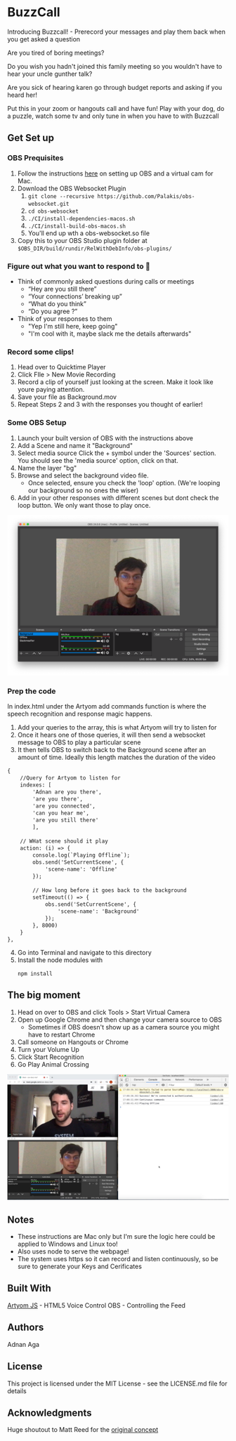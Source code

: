# BuzzCall

Introducing Buzzcall! - Prerecord your messages and play them back when you get asked a question

Are you tired of boring meetings?

Do you wish you hadn't joined this family meeting so you wouldn't have to hear your uncle gunther talk?

Are you sick of hearing karen go through budget reports and asking if you heard her!

Put this in your zoom or hangouts call and have fun! Play with your dog, do a puzzle, watch some tv and only tune in when you have to with Buzzcall

## Get Set up

### OBS Prequisites
1. Follow the instructions [here](https://github.com/johnboiles/obs-mac-virtualcam) on setting up OBS and a virtual cam for Mac.
2. Download the OBS Websocket Plugin 
    1. ```git clone --recursive https://github.com/Palakis/obs-websocket.git```
    2. ```cd obs-websocket```
    3. ```./CI/install-dependencies-macos.sh```
    4. ```./CI/install-build-obs-macos.sh```
    5. You'll end up wth a obs-websocket.so file
3. Copy this to your OBS Studio plugin folder at `$OBS_DIR/build/rundir/RelWithDebInfo/obs-plugins/`

### Figure out what you want to respond to 🤔
- Think of commonly asked questions during calls or meetings
    - “Hey are you still there”
    - “Your connections’ breaking up”
    - “What do you think”
    - “Do you agree ?”
- Think of your responses to them
    - "Yep I'm still here, keep going"
    - "I'm cool with it, maybe slack me the details afterwards"

### Record some clips!
1. Head over to Quicktime Player
2. Click FIle > New Movie Recording
3. Record a clip of yourself just looking at the screen. Make it look like youre paying attention.
4. Save your file as Background.mov
5. Repeat Steps 2 and 3 with the responses you thought of earlier!

### Some OBS Setup
1. Launch your built version of OBS with the instructions above
2. Add a Scene and name it "Background"
3. Select media source
Click the + symbol under the 'Sources' section. You should see the 'media source' option, click on that.
4. Name the layer "bg"
5. Browse and select the background video file.
    - Once selected, ensure you check the 'loop' option. (We're looping our background so no ones the wiser)
6. Add in your other responses with different scenes but dont check the loop button. We only want those to play once.

![Scene Image](/images/scene.png)

###  Prep the code
In index.html under the Artyom add commands function is where the speech recognition and response magic happens. 
1. Add your queries to the array, this is what Artyom will try to listen for
2. Once it hears one of those queries, it will then send a websocket message to OBS to play a particular scene
3. It then tells OBS to switch back to the Background scene after an amount of time. Ideally this length matches the duration of the video

```
{
    //Query for Artyom to listen for
    indexes: [
        'Adnan are you there',
        'are you there',
        'are you connected',
        'can you hear me',
        'are you still there'
        ],
        
    // WHat scene should it play
    action: (i) => {
        console.log(`Playing Offline`);
        obs.send('SetCurrentScene', {
            'scene-name': 'Offline'
        });

        // How long before it goes back to the background
        setTimeout(() => {
            obs.send('SetCurrentScene', {
                'scene-name': 'Background'
            });
        }, 8000)
    }
}, 
```
4. Go into Terminal and navigate to this directory
5. Install the node modules with
    ```
    npm install
    ```

## The big moment
1. Head on over to OBS and click Tools > Start Virtual Camera 
2. Open up Google Chrome and then change your camera source to OBS
    - Sometimes if OBS doesn't show up as a camera source you might have to restart Chrome
4. Call someone on Hangouts or Chrome
5. Turn your Volume Up
6. Click Start Recognition
7. Go Play Animal Crossing

![Chat Image](/images/chat.jpeg)

## Notes

* These instructions are Mac only but I'm sure the logic here could be applied to Windows and Linux too!
* Also uses node to serve the webpage!
* The system uses https so it can record and listen continuously, so be sure to generate your Keys and Cerificates

## Built With

[Artyom JS](https://sdkcarlos.github.io/sites/artyom.html) - HTML5 Voice Control
OBS - Controlling the Feed

## Authors

Adnan Aga

## License

This project is licensed under the MIT License - see the LICENSE.md file for details

## Acknowledgments

Huge shoutout to Matt Reed for the [original concept](https://github.com/mcreed/zoombot)
